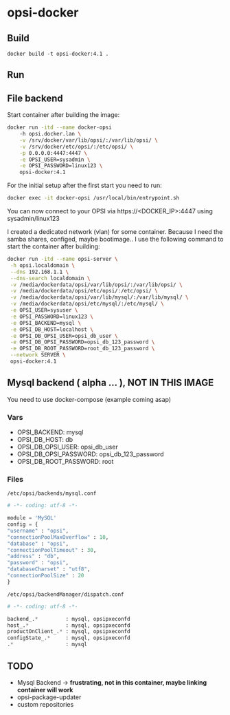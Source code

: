 # opsi-docker

## Build

` docker build -t opsi-docker:4.1 . `

## Run

## File backend

Start container after building the image:

```bash
docker run -itd --name docker-opsi
    -h opsi.docker.lan \
    -v /srv/docker/var/lib/opsi/:/var/lib/opsi/ \
    -v /srv/docker/etc/opsi/:/etc/opsi/ \
    -p 0.0.0.0:4447:4447 \
    -e OPSI_USER=sysadmin \
    -e OPSI_PASSWORD=linux123 \
    opsi-docker:4.1
```

For the initial setup after the first start you need to run:

```bash
docker exec -it docker-opsi /usr/local/bin/entrypoint.sh

```

You can now connect to your OPSI via https://<DOCKER_IP>:4447 using sysadmin/linux123

I created a dedicated network (vlan) for some container. Because I need the samba shares, configed, maybe bootimage.. I use the following command to start the container after building:

```bash
docker run -itd --name opsi-server \
 -h opsi.localdomain \
 --dns 192.168.1.1 \
 --dns-search localdomain \
 -v /media/dockerdata/opsi/var/lib/opsi/:/var/lib/opsi/ \
 -v /media/dockerdata/opsi/etc/opsi/:/etc/opsi/ \
 -v /media/dockerdata/opsi/var/lib/mysql/:/var/lib/mysql/ \
 -v /media/dockerdata/opsi/etc/mysql/:/etc/mysql/ \
 -e OPSI_USER=sysuser \
 -e OPSI_PASSWORD=linux123 \
 -e OPSI_BACKEND=mysql \
 -e OPSI_DB_HOST=localhost \
 -e OPSI_DB_OPSI_USER=opsi_db_user \
 -e OPSI_DB_OPSI_PASSWORD=opsi_db_123_password \
 -e OPSI_DB_ROOT_PASSWORD=root_db_123_password \
 --network SERVER \
 opsi-docker:4.1
```


## Mysql backend ( alpha ... ), NOT IN THIS IMAGE

You need to use docker-compose (example coming asap)

### Vars

  - OPSI_BACKEND: mysql
  - OPSI_DB_HOST: db
  - OPSI_DB_OPSI_USER: opsi_db_user
  - OPSI_DB_OPSI_PASSWORD: opsi_db_123_password
  - OPSI_DB_ROOT_PASSWORD: root

### Files

`/etc/opsi/backends/mysql.conf`

```python
# -*- coding: utf-8 -*-

module = 'MySQL'
config = {
"username" : "opsi",
"connectionPoolMaxOverflow" : 10,
"database" : "opsi",
"connectionPoolTimeout" : 30,
"address" : "db",
"password" : "opsi",
"databaseCharset" : "utf8",
"connectionPoolSize" : 20
}

```

`/etc/opsi/backendManager/dispatch.conf`

```python
# -*- coding: utf-8 -*-

backend_.*         : mysql, opsipxeconfd
host_.*            : mysql, opsipxeconfd
productOnClient_.* : mysql, opsipxeconfd
configState_.*     : mysql, opsipxeconfd
.*                 : mysql
```

## TODO

* Mysql Backend -> **frustrating, not in this container, maybe linking container will work**
* opsi-package-updater
* custom repositories
